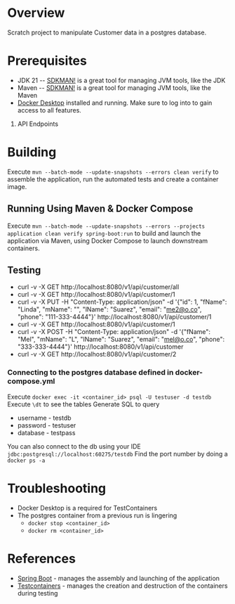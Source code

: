 # Overview

Scratch project to manipulate Customer data in a postgres database.

# Prerequisites

* JDK 21 -- [SDKMAN!](https://sdkman.io/) is a great tool for managing JVM tools, like the JDK
* Maven -- [SDKMAN!](https://sdkman.io/) is a great tool for managing JVM tools, like the Maven
* [Docker Desktop](https://www.docker.com/products/docker-desktop/) installed and running. Make sure to log into to gain
  access to all features.

1. API Endpoints

# Building

Execute `mvn --batch-mode --update-snapshots --errors clean verify` to assemble the application, run the automated tests
and create a container image.

## Running Using Maven & Docker Compose

Execute `mvn --batch-mode --update-snapshots --errors --projects application clean verify spring-boot:run` to build and
launch the application via Maven, using Docker Compose to launch downstream containers.

## Testing
* curl -v -X GET http://localhost:8080/v1/api/customer/all
* curl -v -X GET http://localhost:8080/v1/api/customer/1
* curl -v -X PUT -H "Content-Type: application/json" -d '{"id": 1, "fName": "Linda", "mName": "", "lName": "Suarez", "email": "me2@o.co", "phone": "111-333-4444"}' http://localhost:8080/v1/api/customer/1
* curl -v -X GET http://localhost:8080/v1/api/customer/1
* curl -v -X POST -H "Content-Type: application/json" -d '{"fName": "Mel", "mName": "L", "lName": "Suarez", "email": "mel@o.co", "phone": "333-333-4444"}' http://localhost:8080/v1/api/customer
* curl -v -X GET http://localhost:8080/v1/api/customer/2


### Connecting to the postgres database defined in docker-compose.yml
Execute `docker exec -it <container_id> psql -U testuser -d testdb`
Execute `\dt` to see the tables
Generate SQL to query


* username - testdb
* password - testuser
* database - testpass

You can also connect to the db using your IDE `jdbc:postgresql://localhost:60275/testdb`
Find the port number by doing a `docker ps -a`

# Troubleshooting

* Docker Desktop is a required for TestContainers
* The postgres container from a previous run is lingering
  * `docker stop <container_id>`
  * `docker rm <container_id>`

# References

* [Spring Boot](https://docs.spring.io/spring-boot/docs/current/reference/html/) - manages the assembly and launching of
  the application
* [Testcontainers](https://www.testcontainers.org/) - manages the creation and destruction of the containers during
  testing